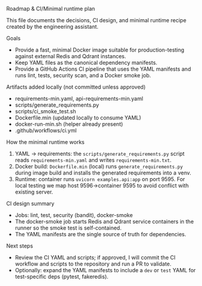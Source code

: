 Roadmap & CI/Minimal runtime plan

This file documents the decisions, CI design, and minimal runtime recipe created by the engineering assistant.

Goals
- Provide a fast, minimal Docker image suitable for production-testing against external Redis and Qdrant instances.
- Keep YAML files as the canonical dependency manifests.
- Provide a GitHub Actions CI pipeline that uses the YAML manifests and runs lint, tests, security scan, and a Docker smoke job.

Artifacts added locally (not committed unless approved)
- requirements-min.yaml, api-requirements-min.yaml
- scripts/generate_requirements.py
- scripts/ci_smoke_test.sh
- Dockerfile.min (updated locally to consume YAML)
- docker-run-min.sh (helper already present)
- .github/workflows/ci.yml

How the minimal runtime works
1. YAML -> requirements: the `scripts/generate_requirements.py` script reads `requirements-min.yaml` and writes `requirements-min.txt`.
2. Docker build: `Dockerfile.min` (local) runs `generate_requirements.py` during image build and installs the generated requirements into a venv.
3. Runtime: container runs `uvicorn examples.api:app` on port 9595. For local testing we map host 9596->container 9595 to avoid conflict with existing server.

CI design summary
- Jobs: lint, test, security (bandit), docker-smoke
- The docker-smoke job starts Redis and Qdrant service containers in the runner so the smoke test is self-contained.
- The YAML manifests are the single source of truth for dependencies.

Next steps
- Review the CI YAML and scripts; if approved, I will commit the CI workflow and scripts to the repository and run a PR to validate.
- Optionally: expand the YAML manifests to include a `dev` or `test` YAML for test-specific deps (pytest, fakeredis).

